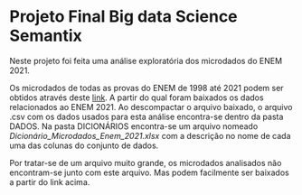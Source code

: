 # Projeto Final Big data Science Semantix

Neste projeto foi feita uma análise exploratória dos microdados do ENEM 2021. 

Os microdados de todas as provas do ENEM de 1998 até 2021 podem ser obtidos através deste [link](https://www.gov.br/inep/pt-br/acesso-a-informacao/dados-abertos/microdados/enem). A partir do qual foram baixados os dados relacionados ao ENEM 2021. Ao descompactar o arquivo baixado, o arquivo .csv com os dados usados para esta análise encontra-se dentro da pasta DADOS. Na pasta DICIONÁRIOS encontra-se um arquivo nomeado *Dicionário_Microdados_Enem_2021.xlsx* com a descrição no nome de cada uma das colunas do conjunto de dados.

Por tratar-se de um arquivo muito grande, os microdados analisados não encontram-se junto com este arquivo. Mas podem facilmente ser baixados a partir do link acima. 
